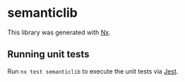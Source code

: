 # semanticlib

This library was generated with [Nx](https://nx.dev).

## Running unit tests

Run `nx test semanticlib` to execute the unit tests via [Jest](https://jestjs.io).

